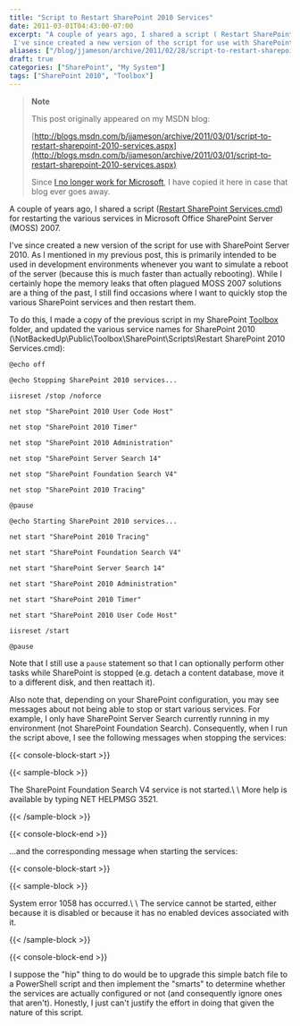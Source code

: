 ```yaml
---
title: "Script to Restart SharePoint 2010 Services"
date: 2011-03-01T04:43:00-07:00
excerpt: "A couple of years ago, I shared a script ( Restart SharePoint Services.cmd ) for restarting the various services in Microsoft Office SharePoint Server (MOSS) 2007. 
 I've since created a new version of the script for use with SharePoint Server 2010...."
aliases: ["/blog/jjameson/archive/2011/02/28/script-to-restart-sharepoint-2010-services.aspx", "/blog/jjameson/archive/2011/03/01/script-to-restart-sharepoint-2010-services.aspx"]
draft: true
categories: ["SharePoint", "My System"]
tags: ["SharePoint 2010", "Toolbox"]
---
```


> **Note**
>
> This post originally appeared on my MSDN blog:
>
> [http://blogs.msdn.com/b/jjameson/archive/2011/03/01/script-to-restart-sharepoint-2010-services.aspx](http://blogs.msdn.com/b/jjameson/archive/2011/03/01/script-to-restart-sharepoint-2010-services.aspx)
>
> Since [I no longer work for Microsoft](/blog/jjameson/2011/09/02/last-day-with-microsoft), I have copied it here in case that blog ever goes away.

A couple of years ago, I shared a script ([Restart SharePoint Services.cmd](/blog/jjameson/2009/03/26/script-to-restart-sharepoint-services)) for restarting the various services in Microsoft Office SharePoint Server (MOSS) 2007.

I've since created a new version of the script for use with SharePoint Server 2010. As I mentioned in my previous post, this is primarily intended to be used in development environments whenever you want to simulate a reboot of the server (because this is much faster than actually rebooting). While I certainly hope the memory leaks that often plagued MOSS 2007 solutions are a thing of the past, I still find occasions where I want to quickly stop the various SharePoint services and then restart them.

To do this, I made a copy of the previous script in my SharePoint [Toolbox](/blog/jjameson/2007/03/22/backedup-and-notbackedup) folder, and updated the various service names for SharePoint 2010 (\NotBackedUp\Public\Toolbox\SharePoint\Scripts\Restart SharePoint 2010 Services.cmd):

```
@echo off

@echo Stopping SharePoint 2010 services...

iisreset /stop /noforce

net stop "SharePoint 2010 User Code Host"

net stop "SharePoint 2010 Timer"

net stop "SharePoint 2010 Administration"

net stop "SharePoint Server Search 14"

net stop "SharePoint Foundation Search V4"

net stop "SharePoint 2010 Tracing"

@pause

@echo Starting SharePoint 2010 services...

net start "SharePoint 2010 Tracing"

net start "SharePoint Foundation Search V4"

net start "SharePoint Server Search 14"

net start "SharePoint 2010 Administration"

net start "SharePoint 2010 Timer"

net start "SharePoint 2010 User Code Host"

iisreset /start

@pause
```

Note that I still use a `pause` statement so that I can optionally perform other tasks while SharePoint is stopped (e.g. detach a content database, move it to a different disk, and then reattach it).

Also note that, depending on your SharePoint configuration, you may see messages about not being able to stop or start various services. For example, I only have SharePoint Server Search currently running in my environment (not SharePoint Foundation Search). Consequently, when I run the script above, I see the following messages when stopping the services:

{{< console-block-start >}}

{{< sample-block >}}

The SharePoint Foundation Search V4 service is not started.\ \ More help is available by typing NET HELPMSG 3521.

{{< /sample-block >}}

{{< console-block-end >}}

...and the corresponding message when starting the services:

{{< console-block-start >}}

{{< sample-block >}}

System error 1058 has occurred.\ \ The service cannot be started, either because it is disabled or because it has no enabled devices associated with it.

{{< /sample-block >}}

{{< console-block-end >}}

I suppose the "hip" thing to do would be to upgrade this simple batch file to a PowerShell script and then implement the "smarts" to determine whether the services are actually configured or not (and consequently ignore ones that aren't). Honestly, I just can't justify the effort in doing that given the nature of this script.

